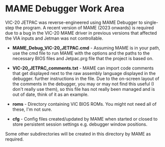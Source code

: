# MAME Debugger Work Area

VIC-20 JETPAC was reverse-engineered using MAME Debugger to single-step the program. A recent version of MAME (2023 onwards) is required due to a bug in the VIC-20 MAME driver in previous versions that affected the VIA inputs and Jetman was not controllable.

- **MAME_Debug_VIC-20_JETPAC.cmd** - Assuming MAME is in your path, use the cmd file to run MAME with the options and the paths to the necessary BIOS files and Jetpac.prg file that the project is based on.

- **VIC-20_JETPAC_comments.txt** - MAME can import code comments that get displayed next to the raw assembly language displayed in the debugger. further instructions in the file. Due to the on-screen layout of the comments in the debugger, you may or may not find this useful (I don't really use them), so this file has not really been managed and is out of date, think of it as an example.

- **roms** - Directory containing VIC BIOS ROMs. You might not need all of these, I'm not sure.

- **cfg** - Config files created/updated by MAME when started or closed to store persistent session settings e.g. debugger window positions.

Some other subdirectories will be created in this directory by MAME as required.

